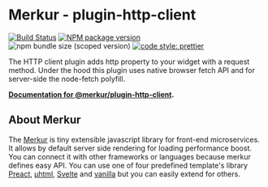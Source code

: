 # Merkur - plugin-http-client

[![Build Status](https://github.com/mjancarik/merkur/workflows/CI/badge.svg)](https://travis-ci.com/mjancarik/merkur)
[![NPM package version](https://img.shields.io/npm/v/@merkur/plugin-http-client/latest.svg)](https://www.npmjs.com/package/@merkur/plugin-http-client)
![npm bundle size (scoped version)](https://img.shields.io/bundlephobia/minzip/@merkur/plugin-http-client/latest)
[![code style: prettier](https://img.shields.io/badge/code_style-prettier-ff69b4.svg?style=flat-square)](https://github.com/prettier/prettier)

The HTTP client plugin adds http property to your widget with a request method. Under the hood this plugin uses native browser fetch API and for server-side the node-fetch polyfill.

**[Documentation for @merkur/plugin-http-client](https://merkur.js.org/docs/http-client-plugin).**

## About Merkur

The [Merkur](https://merkur.js.org/) is tiny extensible javascript library for front-end microservices. It allows by default server side rendering for loading performance boost. You can connect it with other frameworks or languages because merkur defines easy API. You can use one of four predefined template's library [Preact](https://preactjs.com/), [µhtml](https://github.com/WebReflection/uhtml#readme), [Svelte](https://svelte.dev/) and [vanilla](https://developer.mozilla.org/en-US/docs/Web/JavaScript/Reference/Template_literals) but you can easily extend for others.
